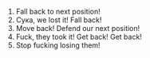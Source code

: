 1. Fall back to next position!
2. Сука, we lost it! Fall back!
3. Move back! Defend our next position!
4. Fuck, they took it! Get back! Get back!
5. Stop fucking losing them!